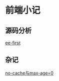 # 前端小记
## 源码分析
[ee-first](https://github.com/brunoyang/blog/issues/3)

## 杂记
[no-cache与max-age=0](https://github.com/brunoyang/blog/issues/1)
